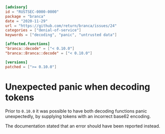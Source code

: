 ```toml
[advisory]
id = "RUSTSEC-0000-0000"
package = "branca"
date = "2020-11-29"
url = "https://github.com/return/branca/issues/24"
categories = ["denial-of-service"]
keywords = ["decoding", "panic", "untrusted data"]

[affected.functions]
"branca::decode" = ["< 0.10.0"]
"branca::Branca::decode" = ["< 0.10.0"]

[versions]
patched = [">= 0.10.0"]
```

# Unexpected panic when decoding tokens

Prior to `0.10.0` it was possible to have both decoding functions panic unexpectedly,
by supplying tokens with an incorrect base62 encoding.

The documentation stated that an error should have been reported instead.